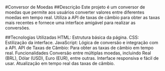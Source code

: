 #Conversor de Moedas
##Descrição
Este projeto é um conversor de moedas que permite aos usuários converter valores entre diferentes moedas em tempo real. Utiliza a API de taxas de câmbio para obter as taxas mais recentes e fornece uma interface amigável para realizar as conversões.

##Tecnologias Utilizadas
HTML: Estrutura básica da página.
CSS: Estilização da interface.
JavaScript: Lógica de conversão e integração com a API.
API de Taxas de Câmbio: Para obter as taxas de câmbio em tempo real.
Funcionalidades
Conversão entre múltiplas moedas, incluindo Real (BRL), Dólar (USD), Euro (EUR), entre outras.
Interface responsiva e fácil de usar.
Atualização em tempo real das taxas de câmbio.
